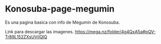 # Konosuba-page-megumin
Es una pagina basica con info de Megumin de Konosuba. 

Link para descargar las imagenes. 
https://mega.nz/folder/4g4QxA5a#pQV-Tr89L152ZXsUViIQlQ

